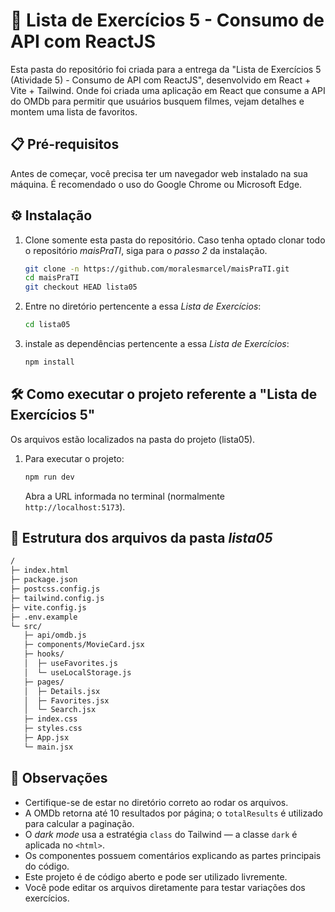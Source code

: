 # 📇 Lista de Exercícios 5 - Consumo de API com ReactJS

Esta pasta do repositório foi criada para a entrega da "Lista de Exercícios 5 (Atividade 5) - Consumo de API com ReactJS", desenvolvido em React + Vite + Tailwind.   Onde foi criada uma aplicação em React que consume a API do OMDb para permitir que usuários busquem filmes, vejam detalhes e montem uma lista de favoritos.

## 📋 Pré-requisitos

Antes de começar, você precisa ter um navegador web instalado na sua máquina. É recomendado o uso do Google Chrome ou Microsoft Edge.

## ⚙️ Instalação

1. Clone somente esta pasta do repositório. Caso tenha optado clonar todo o repositório *maisPraTI*, siga para o *passo 2* da instalação.
   
    ```bash
    git clone -n https://github.com/moralesmarcel/maisPraTI.git
    cd maisPraTI
    git checkout HEAD lista05
    ```

2. Entre no diretório pertencente a essa _Lista de Exercícios_:

    ```bash
    cd lista05
    ```

3. instale as dependências pertencente a essa _Lista de Exercícios_:

    ```bash
    npm install
    ```

## 🛠️ Como executar o projeto referente a "Lista de Exercícios 5"

Os arquivos estão localizados na pasta do projeto (lista05).

1. Para executar o projeto:
   ```bash
   npm run dev
   ```
   Abra a URL informada no terminal (normalmente `http://localhost:5173`).

## 📂 Estrutura dos arquivos da pasta _lista05_

```bash
/
├─ index.html
├─ package.json
├─ postcss.config.js
├─ tailwind.config.js
├─ vite.config.js
├─ .env.example
└─ src/
   ├─ api/omdb.js
   ├─ components/MovieCard.jsx
   ├─ hooks/
   │  ├─ useFavorites.js
   │  └─ useLocalStorage.js
   ├─ pages/
   │  ├─ Details.jsx
   │  ├─ Favorites.jsx
   │  └─ Search.jsx
   ├─ index.css
   ├─ styles.css
   ├─ App.jsx
   └─ main.jsx
```

## 📑 Observações

* Certifique-se de estar no diretório correto ao rodar os arquivos.
* A OMDb retorna até 10 resultados por página; o `totalResults` é utilizado para calcular a paginação.
* O *dark mode* usa a estratégia `class` do Tailwind — a classe `dark` é aplicada no `<html>`.
* Os componentes possuem comentários explicando as partes principais do código.
* Este projeto é de código aberto e pode ser utilizado livremente.
* Você pode editar os arquivos diretamente para testar variações dos exercícios.
